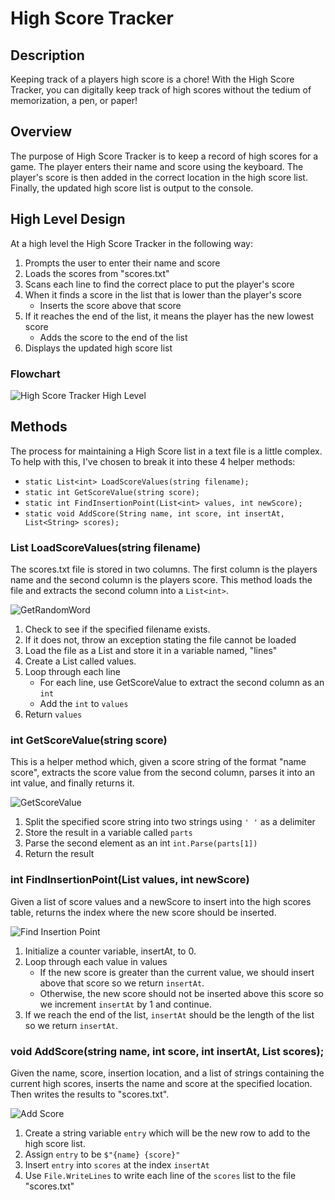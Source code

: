 # High Score Tracker

## Description

Keeping track of a players high score is a chore! With the High Score Tracker,
you can digitally keep track of high scores without the tedium of memorization,
a pen, or paper!

## Overview

The purpose of High Score Tracker is to keep a record of high scores for a game.
The player enters their name and score using the keyboard. The player's score is
then added in the correct location in the high score list. Finally, the updated high
score list is output to the console.

## High Level Design

At a high level the High Score Tracker in the following way:

1. Prompts the user to enter their name and score
2. Loads the scores from "scores.txt"
3. Scans each line to find the correct place to put the player's score
4. When it finds a score in the list that is lower than the player's score
   * Inserts the score above that score 
5. If it reaches the end of the list, it means the player has the new lowest score
   * Adds the score to the end of the list
6. Displays the updated high score list

### Flowchart

![High Score Tracker High Level](images/Overview.png)

## Methods

The process for maintaining a High Score list in a text file is a little
complex. To help with this, I've chosen to break it into these 4 helper methods:

* `static List<int> LoadScoreValues(string filename);`
* `static int GetScoreValue(string score);`
* `static int FindInsertionPoint(List<int> values, int newScore);`
* `static void AddScore(String name, int score, int insertAt, List<String> scores);`

### List<int> LoadScoreValues(string filename)

The scores.txt file is stored in two columns. The first column is the players
name and the second column is the players score. This method loads the file and
extracts the second column into a `List<int>`.


![GetRandomWord](images/LoadScore.png)

1. Check to see if the specified filename exists.
2. If it does not, throw an exception stating the file cannot be loaded
3. Load the file as a List<string> and store it in a variable named, "lines"
4. Create a List<int> called values.
5. Loop through each line
   * For each line, use GetScoreValue to extract the second column as an `int`
   * Add the `int` to `values` 
6. Return `values`

### int GetScoreValue(string score)

This is a helper method which, given a score string of the format "name score",
extracts the score value from the second column, parses it into an int value,
and finally returns it.

![GetScoreValue](images/GetScore.png)

1. Split the specified score string into two strings using `' '` as a delimiter
2. Store the result in a variable called `parts`
3. Parse the second element as an int `int.Parse(parts[1])`
4. Return the result

### int FindInsertionPoint(List<int> values, int newScore)

Given a list of score values and a newScore to insert into the high scores
table, returns the index where the new score should be inserted.

![Find Insertion Point](images/FindInsertion.png)

1. Initialize a counter variable, insertAt, to 0.
2. Loop through each value in values
   * If the new score is greater than the current value, we should insert above
     that score so we return `insertAt`.
   * Otherwise, the new score should not be inserted above this score so we
     increment `insertAt` by 1 and continue.
3. If we reach the end of the list, `insertAt` should be the length of the list
   so we return `insertAt`.

### void AddScore(string name, int score, int insertAt, List<string> scores);

Given the name, score, insertion location, and a list of strings containing the
current high scores, inserts the name and score at the specified location. Then
writes the results to "scores.txt".

![Add Score](images/AddScore.png)

1. Create a string variable `entry` which will be the new row to add to the high
   score list.
2. Assign `entry` to be `$"{name} {score}"`
3. Insert `entry` into `scores` at the index `insertAt`
4. Use `File.WriteLines` to write each line of the `scores` list to the file "scores.txt"
